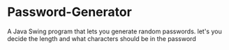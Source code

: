 # Password-Generator

A Java Swing program that lets you generate random passwords.
let's you decide the length and what characters should be in the password